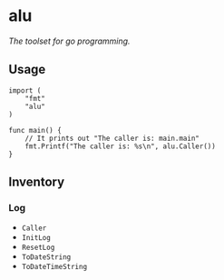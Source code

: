# alu
*The toolset for go programming.*

## Usage
```
import (
	"fmt"
	"alu"
)

func main() {
	// It prints out "The caller is: main.main"
	fmt.Printf("The caller is: %s\n", alu.Caller())
}
```

## Inventory
### Log
-   `Caller`
-   `InitLog`
-   `ResetLog`
-   `ToDateString`
-   `ToDateTimeString`
